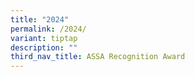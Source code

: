 ```yaml
---
title: "2024"
permalink: /2024/
variant: tiptap
description: ""
third_nav_title: ASSA Recognition Award
---
```

